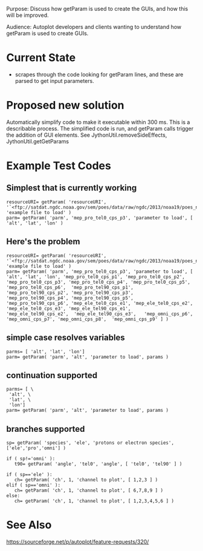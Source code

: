 Purpose: Discuss how getParam is used to create the GUIs, and how this
will be improved.

Audience: Autoplot developers and clients wanting to understand how
getParam is used to create GUIs.

# Current State

  - scrapes through the code looking for getParam lines, and these are
    parsed to get input parameters.

# Proposed new solution

Automatically simplify code to make it executable within 300 ms. This is
a describable process. The simplified code is run, and getParam calls
trigger the addition of GUI elements. See JythonUtil.removeSideEffects,
JythonUtil.getGetParams

# Example Test Codes

## Simplest that is currently working

```
resourceURI= getParam( 'resourceURI', '`<ftp://satdat.ngdc.noaa.gov/sem/poes/data/raw/ngdc/2013/noaa19/poes_n19_20130409_raw.nc>`', 'example file to load' )
parm= getParam( 'parm', 'mep_pro_tel0_cps_p3', 'parameter to load', [  'alt', 'lat', 'lon' )
```

## Here's the problem

```
resourceURI= getParam( 'resourceURI', '`<ftp://satdat.ngdc.noaa.gov/sem/poes/data/raw/ngdc/2013/noaa19/poes_n19_20130409_raw.nc>`', 'example file to load' )
parm= getParam( 'parm', 'mep_pro_tel0_cps_p3', 'parameter to load', [  'alt', 'lat', 'lon', 'mep_pro_tel0_cps_p1', 'mep_pro_tel0_cps_p2', 'mep_pro_tel0_cps_p3', 'mep_pro_tel0_cps_p4', 'mep_pro_tel0_cps_p5', 'mep_pro_tel0_cps_p6',  'mep_pro_tel90_cps_p1', 'mep_pro_tel90_cps_p2', 'mep_pro_tel90_cps_p3', 'mep_pro_tel90_cps_p4', 'mep_pro_tel90_cps_p5', 'mep_pro_tel90_cps_p6', 'mep_ele_tel0_cps_e1', 'mep_ele_tel0_cps_e2', 'mep_ele_tel0_cps_e3', 'mep_ele_tel90_cps_e1',  'mep_ele_tel90_cps_e2',  'mep_ele_tel90_cps_e3',   'mep_omni_cps_p6', 'mep_omni_cps_p7', 'mep_omni_cps_p8',  'mep_omni_cps_p9' ] )
```

## simple case resolves variables

```
parms= [ 'alt', 'lat', 'lon']
parm= getParam( 'parm', 'alt', 'parameter to load', params )
```

## continuation supported

```
parms= [ \
 'alt', \
 'lat', \
 'lon']
parm= getParam( 'parm', 'alt', 'parameter to load', params )
```

## branches supported

```
sp= getParam( 'species', 'ele', 'protons or electron species', ['ele','pro','omni'] )
```
  
```
if ( sp!='omni' ):
   t90= getParam( 'angle', 'tel0', 'angle', [ 'tel0', 'tel90' ] ) 
```
  
```
if ( sp=='ele' ):
   ch= getParam( 'ch', 1, 'channel to plot', [ 1,2,3 ] )
elif ( sp=='omni' ):
   ch= getParam( 'ch', 1, 'channel to plot', [ 6,7,8,9 ] )
else:
   ch= getParam( 'ch', 1, 'channel to plot', [ 1,2,3,4,5,6 ] )
```

# See Also

<https://sourceforge.net/p/autoplot/feature-requests/320/>

